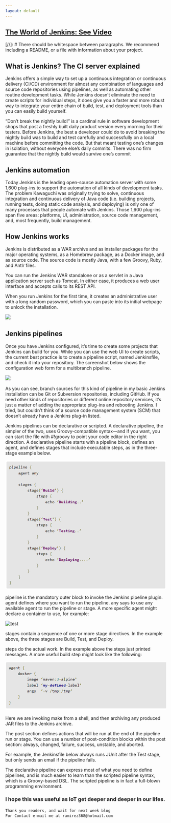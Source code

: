 ```yaml
---
layout: default
---
```



## [The World of Jenkins: See Video](https://www.youtube.com/watch?v=LFDrDnKPOTg)

[//]: #  There should be whitespace between paragraphs. We recommend including a README, or a file with information about your project.


## What is Jenkins? The CI server explained

  Jenkins offers a simple way to set up a continuous integration or continuous delivery (CI/CD) environment for almost any combination of languages and source code repositories using pipelines, as well as automating other routine development tasks. While Jenkins doesn’t eliminate the need to create scripts for individual steps, it does give you a faster and more robust way to integrate your entire chain of build, test, and deployment tools than you can easily build yourself.

“Don’t break the nightly build!” is a cardinal rule in software development shops that post a freshly built daily product version every morning for their testers. Before Jenkins, the best a developer could do to avoid breaking the nightly build was to build and test carefully and successfully on a local machine before committing the code. But that meant testing one’s changes in isolation, without everyone else’s daily commits. There was no firm guarantee that the nightly build would survive one’s commit

## Jenkins automation
Today Jenkins is the leading open-source automation server with some 1,600 plug-ins to support the automation of all kinds of development tasks. The problem Kawaguchi was originally trying to solve, continuous integration and continuous delivery of Java code (i.e. building projects, running tests, doing static code analysis, and deploying) is only one of many processes that people automate with Jenkins. Those 1,600 plug-ins span five areas: platforms, UI, administration, source code management, and, most frequently, build management.

## How Jenkins works
Jenkins is distributed as a WAR archive and as installer packages for the major operating systems, as a Homebrew package, as a Docker image, and as source code. The source code is mostly Java, with a few Groovy, Ruby, and Antlr files.

You can run the Jenkins WAR standalone or as a servlet in a Java application server such as Tomcat. In either case, it produces a web user interface and accepts calls to its REST API.

When you run Jenkins for the first time, it creates an administrative user with a long random password, which you can paste into its initial webpage to unlock the installation.

![ ](https://hackr.io/blog/media/architecture-of-jenkins-min.png)

## Jenkins pipelines
Once you have Jenkins configured, it’s time to create some projects that Jenkins can build for you. While you can use the web UI to create scripts, the current best practice is to create a pipeline script, named Jenkinsfile, and check it into your repository. The screenshot below shows the configuration web form for a multibranch pipeline.

![ ](https://images.idgesg.net/images/article/2017/12/jenkins-multibranch-pipeline-100743391-large.jpg?auto=webp&quality=85,70)


As you can see, branch sources for this kind of pipeline in my basic Jenkins installation can be Git or Subversion repositories, including GitHub. If you need other kinds of repositories or different online repository services, it’s just a matter of adding the appropriate plug-ins and rebooting Jenkins. I tried, but couldn’t think of a source code management system (SCM) that doesn’t already have a Jenkins plug-in listed.

Jenkins pipelines can be declarative or scripted. A declarative pipeline, the simpler of the two, uses Groovy-compatible syntax—and if you want, you can start the file with #!groovy to point your code editor in the right direction. A declarative pipeline starts with a pipeline block, defines an agent, and defines stages that include executable steps, as in the three-stage example below.

![test](assets/img/code.PNG)

pipeline is the mandatory outer block to invoke the Jenkins pipeline plugin. agent defines where you want to run the pipeline. any says to use any available agent to run the pipeline or stage. A more specific agent might declare a container to use, for example:

![test](assets/img/code1.PNG)

stages contain a sequence of one or more stage directives. In the example above, the three stages are Build, Test, and Deploy.

steps do the actual work. In the example above the steps just printed messages. A more useful build step might look like the following:

![test](assets/img/code2.PNG)

Here we are invoking make from a shell, and then archiving any produced JAR files to the Jenkins archive.

The post section defines actions that will be run at the end of the pipeline run or stage. You can use a number of post-condition blocks within the post section: always, changed, failure, success, unstable, and aborted.

For example, the Jenkinsfile below always runs JUnit after the Test stage, but only sends an email if the pipeline fails.


The declarative pipeline can express most of what you need to define pipelines, and is much easier to learn than the scripted pipeline syntax, which is a Groovy-based DSL. The scripted pipeline is in fact a full-blown programming environment.

### I hope this was useful as IoT get deeper and deeper in our lifes.


```
Thank you readers, and wait for next week blog
For Contact e-mail me at ramirez368@hotmail.com

```
